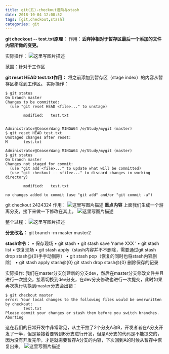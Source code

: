 ```yaml
---
title: git(五)-checkout进阶与stash
date: 2018-10-04 12:00:52
tags: [git,checkout,stash]
categories: git
---
```


**git checkout -- test.txt原理：**
作用：**丢弃掉相对于暂存区最后一个添加的文件内容所做的变更。**
<!-- more -->
实际操作：
![这里写图片描述](20170730130722488.png)

范围：针对于工作区

**git reset HEAD test.txt作用：**
将之前添加到暂存区（stage index）的内容从暂存区移除到工作区。
实际操作：
```
$ git status
On branch master
Changes to be committed:
  (use "git reset HEAD <file>..." to unstage)

        modified:   test.txt


Administrator@CeaserWang MINGW64 /e/Study/mygit (master)
$ git reset HEAD test.txt
Unstaged changes after reset:
M       test.txt

Administrator@CeaserWang MINGW64 /e/Study/mygit (master)
$ git status
On branch master
Changes not staged for commit:
  (use "git add <file>..." to update what will be committed)
  (use "git checkout -- <file>..." to discard changes in working directory)

        modified:   test.txt

no changes added to commit (use "git add" and/or "git commit -a")

```

git checkout 2424324 作用：
![这里写图片描述](20170730134220453.png)
**重点内容**
上面我们生成一个游离分支，接下来做一下修改在其上。
![这里写图片描述](20170730142812736.png)

整个过程：
![这里写图片描述](20170730142855766.png)  

**分支改名：**
git branch -m master master2

**stash命令：**
• 保存现场
• git stash
• git stash save ‘name XXX ’
• git stash list
• 恢复现场
• git stash apply（stash内容并不不删除，需要通过git stash drop
stash@{0}⼿手动删除）
• git stash pop（恢复的同时也将stash内容删除）
• git stash apply stash@{0}
git stash drop stash@{0} 删除保存的记录



实际操作:
我们在master分支创建新的分支dev，然后在master分支修改文件并且进行一次提交，接着切换到dev分支，在dev分支修改也进行一次提交，此时如果再次执行切换到master分支会出错：

```
$ git checkout master
error: Your local changes to the following files would be overwritten by checkout:
        test.txt
Please commit your changes or stash them before you switch branches.
Aborting

```
这在我们的日常开发中非常常见，从主干拉了2个分支A和B，开发者者在A分支开发了一半，但是紧接着要转到B分支进行开发，但是A分支的代码是不能提交的，因为没有开发完毕，才是就需要暂存A分支的内容，下次回到A的时候从暂存中恢复出来。
![这里写图片描述](20170730150702916.png)
